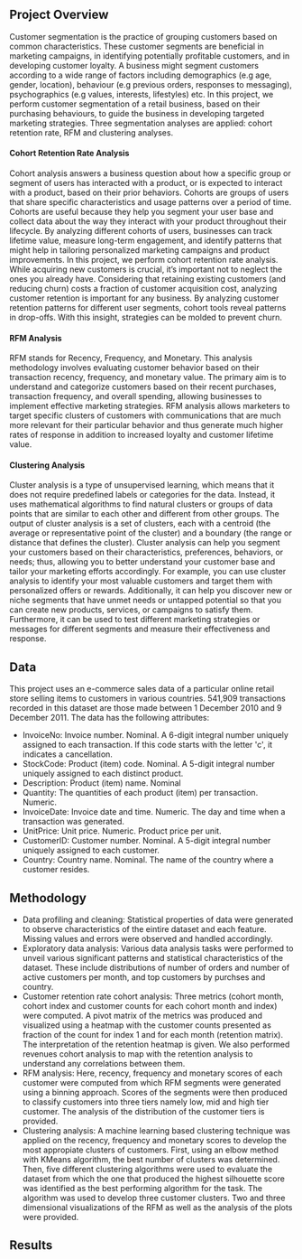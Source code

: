 ## Project Overview
Customer segmentation is the practice of grouping customers based on common characteristics. These customer segments are beneficial in marketing campaigns, in identifying potentially profitable customers, and in developing customer loyalty. A business might segment customers according to a wide range of factors including demographics (e.g age, gender, location), behaviour (e.g previous orders, responses to messaging), psychographics (e.g values, interests, lifestyles) etc. In this project, we perform customer segmentation of a retail business, based on their purchasing behaviours, to guide the business in developing targeted marketing strategies. Three segmentation analyses are applied: cohort retention rate, RFM and clustering analyses.
#### Cohort Retention Rate Analysis
Cohort analysis answers a business question about how a specific group or segment of users has interacted with a product, or is expected to interact with a product, based on their prior behaviors. Cohorts are groups of users that share specific characteristics and usage patterns over a period of time. Cohorts are useful because they help you segment your user base and collect data about the way they interact with your product throughout their lifecycle. By analyzing different cohorts of users, businesses can track lifetime value, measure long-term engagement, and identify patterns that might help in tailoring personalized marketing campaigns and product improvements. In this project, we perform cohort retention rate analysis. While acquiring new customers is crucial, it’s important not to neglect the ones you already have. Considering that retaining existing customers (and reducing churn) costs a fraction of customer acquisition cost, analyzing customer retention is important for any business. By analyzing customer retention patterns for different user segments, cohort tools reveal patterns in drop-offs. With this insight, strategies can be molded to prevent churn.
#### RFM Analysis
RFM stands for Recency, Frequency, and Monetary. This analysis methodology involves evaluating customer behavior based on their transaction recency, frequency, and monetary value. The primary aim is to understand and categorize customers based on their recent purchases, transaction frequency, and overall spending, allowing businesses to implement effective marketing strategies. RFM analysis allows marketers to target specific clusters of customers with communications that are much more relevant for their particular behavior and thus generate much higher rates of response in addition to increased loyalty and customer lifetime value.
#### Clustering Analysis
Cluster analysis is a type of unsupervised learning, which means that it does not require predefined labels or categories for the data. Instead, it uses mathematical algorithms to find natural clusters or groups of data points that are similar to each other and different from other groups. The output of cluster analysis is a set of clusters, each with a centroid (the average or representative point of the cluster) and a boundary (the range or distance that defines the cluster). Cluster analysis can help you segment your customers based on their characteristics, preferences, behaviors, or needs; thus, allowing you to better understand your customer base and tailor your marketing efforts accordingly. For example, you can use cluster analysis to identify your most valuable customers and target them with personalized offers or rewards. Additionally, it can help you discover new or niche segments that have unmet needs or untapped potential so that you can create new products, services, or campaigns to satisfy them. Furthermore, it can be used to test different marketing strategies or messages for different segments and measure their effectiveness and response.
## Data
This project uses an e-commerce sales data of a particular online retail store selling items to customers in various countries. 541,909 transactions recorded in this dataset are those made between 1 December 2010 and 9 December 2011. The data has the following attributes:
* InvoiceNo: Invoice number. Nominal. A 6-digit integral number uniquely assigned to each transaction. If this code starts with the letter 'c', it indicates a cancellation.
* StockCode: Product (item) code. Nominal. A 5-digit integral number uniquely assigned to each distinct product.
* Description: Product (item) name. Nominal
* Quantity: The quantities of each product (item) per transaction. Numeric.
* InvoiceDate: Invoice date and time. Numeric. The day and time when a transaction was generated.
* UnitPrice: Unit price. Numeric. Product price per unit.
* CustomerID: Customer number. Nominal. A 5-digit integral number uniquely assigned to each customer.
* Country: Country name. Nominal. The name of the country where a customer resides.
## Methodology
* Data profiling and cleaning:
  Statistical properties of data were generated to observe characteristics of the eintire dataset and each feature. Missing values and errors were observed and handled accordingly.
* Exploratory data analysis:
  Various data analysis tasks were performed to unveil various significant patterns and statistical characteristics of the dataset. These include distributions of number of orders and number of active customers per month, and top customers by purchses and country.
* Customer retention rate cohort analysis:
  Three metrics (cohort month, cohort index and customer counts for each cohort month and index) were computed. A pivot matrix of the metrics was produced and visualized using a heatmap with the customer counts presented as fraction of the count for index 1 and for each month (retention matrix). The interpretation of the retention heatmap is given. We also performed revenues cohort analysis to map with the retention analysis to understand any correlations between them.
* RFM analysis:
  Here, recency, frequency and monetary scores of each customer were computed from which RFM segments were generated using a binning approach. Scores of the segments were then produced to classify customers into three tiers namely low, mid and high tier customer. The analysis of the distribution of the customer tiers is provided.
* Clustering analysis:
  A machine learning based clustering technique was applied on the recency, frequency and monetary scores to develop the most appropiate clusters of customers. First, using an elbow method with KMeans algorithm, the best number of clusters was determined. Then, five different clustering algorithms were used to evaluate the dataset from which the one that produced the highest silhouette score was identified as the best performing algorithm for the task. The algorithm was used to develop three customer clusters. Two and three dimensional visualizations of the RFM as well as the analysis of the plots were provided.
## Results




